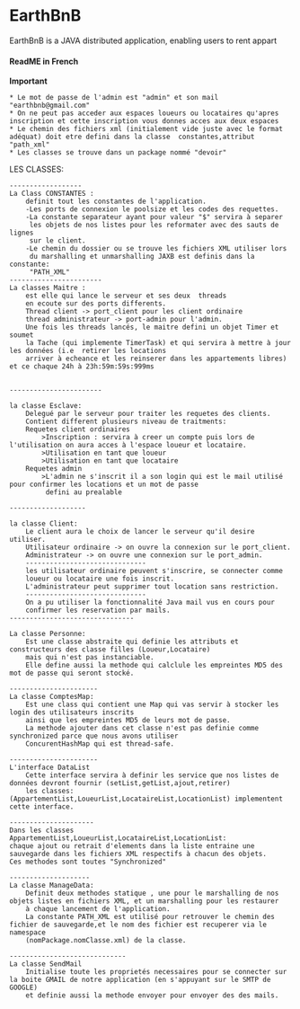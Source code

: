 # EarthBnB
EarthBnB is a JAVA distributed application, enabling users to rent appart

#### ReadME in French ####

**Important**

	* Le mot de passe de l'admin est "admin" et son mail "earthbnb@gmail.com"
	* On ne peut pas acceder aux espaces loueurs ou locataires qu'apres inscription et cette inscription vous donnes acces aux deux espaces
	* Le chemin des fichiers xml (initialement vide juste avec le format adéquat) doit etre defini dans la classe  constantes,attribut "path_xml"
	* Les classes se trouve dans un package nommé "devoir"

LES CLASSES:

	------------------
	La Class CONSTANTES :
		definit tout les constantes de l'application. 
		-Les ports de connexion le poolsize et les codes des requettes.
		-La constante separateur ayant pour valeur "$" servira à separer 
		 les objets de nos listes pour les reformater avec des sauts de lignes
		 sur le client.
		-Le chemin du dossier ou se trouve les fichiers XML utiliser lors 
		 du marshalling et unmarshalling JAXB est definis dans la constante:
		 "PATH_XML"
	-----------------------
	La classes Maitre :
		est elle qui lance le serveur et ses deux  threads  
		en ecoute sur des ports differents.
		Thread client -> port_client pour les client ordinaire
		thread administrateur -> port-admin pour l'admin.
		Une fois les threads lancés, le maitre defini un objet Timer et soumet
		la Tache (qui implemente TimerTask) et qui servira à mettre à jour les données (i.e  retirer les locations
		arriver à echeance et les reinserer dans les appartements libres) et ce chaque 24h à 23h:59m:59s:999ms
	
	 
	-----------------------

	la classe Esclave:
		Delegué par le serveur pour traiter les requetes des clients.
		Contient different plusieurs niveau de traitments:
		Requetes client ordinaires
			>Inscription : servira à creer un compte puis lors de l'utilisation on aura acces à l'espace loueur et locataire.
			>Utilisation en tant que loueur
			>Utilisation en tant que locataire
		Requetes admin
			>L'admin ne s'inscrit il a son login qui est le mail utilisé pour confirmer les locations et un mot de passe
			 defini au prealable

	-------------------

	la classe Client:
		Le client aura le choix de lancer le serveur qu'il desire utiliser.
		Utilisateur ordinaire -> on ouvre la connexion sur le port_client.
		Administrateur -> on ouvre une connexion sur le port_admin.
		------------------------------
		les utilisateur ordinaire peuvent s'inscrire, se connecter comme
		loueur ou locataire une fois inscrit.
		L'administrateur peut supprimer tout location sans restriction. 
		------------------------------
		On a pu utiliser la fonctionnalité Java mail vus en cours pour 
		confirmer les reservation par mails.
	-------------------------------

	La classe Personne:
		Est une classe abstraite qui definie les attributs et constructeurs des classe filles (Loueur,Locataire)
		mais qui n'est pas instanciable.
		Elle define aussi la methode qui calclule les empreintes MD5 des mot de passe qui seront stocké.

	----------------------
	La classe ComptesMap:
		Est une class qui contient une Map qui vas servir à stocker les login des utilisateurs inscrits
		ainsi que les empreintes MD5 de leurs mot de passe.
		La methode ajouter dans cet classe n'est pas definie comme synchronized parce que nous avons utiliser
		ConcurentHashMap qui est thread-safe.

	----------------------
	L'interface DataList
		Cette interface servira à definir les service que nos listes de données devront fournir (setList,getList,ajout,retirer)
		les classes: (AppartementList,LoueurList,LocataireList,LocationList) implementent cette interface.

	---------------------
	Dans les classes AppartementList,LoueurList,LocataireList,LocationList:
	chaque ajout ou retrait d'elements dans la liste entraine une sauvegarde dans les fichiers XML respectifs à chacun des objets.
	Ces methodes sont toutes "Synchronized"

	--------------------
	La classe ManageData:
		Definit deux methodes statique , une pour le marshalling de nos objets listes en fichiers XML, et un marshalling pour les restaurer
		à chaque lancement de l'application.
		La constante PATH_XML est utilisé pour retrouver le chemin des fichier de sauvegarde,et le nom des fichier est recuperer via le namespace
		(nomPackage.nomClasse.xml) de la classe.

	-----------------------------
	La classe SendMail
		Initialise toute les proprietés necessaires pour se connecter sur la boite GMAIL de notre application (en s'appuyant sur le SMTP de GOOGLE)
		et definie aussi la methode envoyer pour envoyer des des mails.
